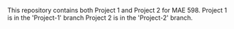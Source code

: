 This repository contains both Project 1 and Project 2 for MAE 598.
Project 1 is in the 'Project-1' branch
Project 2 is in the 'Project-2' branch.
